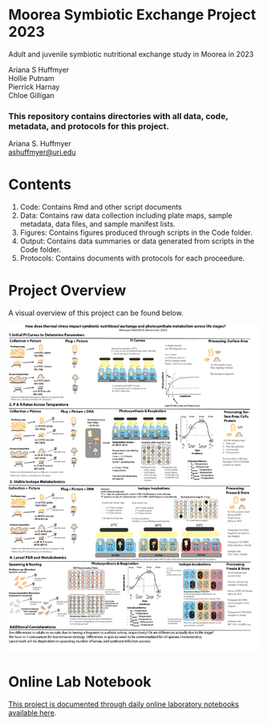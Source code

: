 # Moorea Symbiotic Exchange Project 2023 
 
Adult and juvenile symbiotic nutritional exchange study in Moorea in 2023  

Ariana S Huffmyer   
Hollie Putnam  
Pierrick Harnay  
Chloe Gilligan  

### This repository contains directories with all data, code, metadata, and protocols for this project. 

Ariana S. Huffmyer  
ashuffmyer@uri.edu   

# Contents 

1. Code: Contains Rmd and other script documents
2. Data: Contains raw data collection including plate maps, sample metadata, data files, and sample manifest lists. 
3. Figures: Contains figures produced through scripts in the Code folder. 
4. Output: Contains data summaries or data generated from scripts in the Code folder. 
5. Protocols: Contains documents with protocols for each proceedure.  

# Project Overview

A visual overview of this project can be found below. 

![](https://github.com/AHuffmyer/ASH_Putnam_Lab_Notebook/blob/master/images/NotebookImages/Moorea2023/Moorea_design_v2.png?raw=true)  

# Online Lab Notebook 

[This project is documented through daily online laboratory notebooks available here](https://ahuffmyer.github.io/ASH_Putnam_Lab_Notebook/Moorea-2023-Symbiotic-Nutritional-Exchange-Project-Daily-Entries/).  

